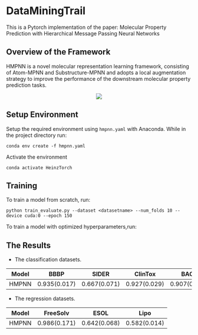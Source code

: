 # DataMiningTrail
This is a Pytorch implementation of the paper: Molecular Property Prediction with Hierarchical Message Passing Neural Networks
## Overview of the Framework
HMPNN is a novel molecular representation learning framework, consisting of Atom-MPNN and Substructure-MPNN and adopts a local augmentation strategy to improve the performance of the downstream molecular property prediction tasks.

<p align="center">
<img  src="fig/KPGT.png"> 
</p>

## **Setup Environment**

Setup the required environment using `hmpnn.yaml` with Anaconda. While in the project directory run:

    conda env create -f hmpnn.yaml

Activate the environment

    conda activate HeinzTorch
## Training
To train a model from scratch, run:

`python train_evaluate.py --dataset <datasetname> --num_folds 10 --device cuda:0 --epoch 150`

To train a model with optimized hyperparameters,run:


## The Results

- The classification datasets.

Model      | BBBP | SIDER | ClinTox | BACE | Tox21 
----       | ---|----       |----       |----        |----            
HMPNN|  0.935(0.017) | 0.667(0.071) | 0.927(0.029) | 0.907(0.029) | 0.837(0.011) 

- The regression datasets.

Model | FreeSolv | ESOL | Lipo 
----- | ---- | ---- | ---- 
HMPNN  | 0.986(0.171) | 0.642(0.068) |  0.582(0.014) 
 
